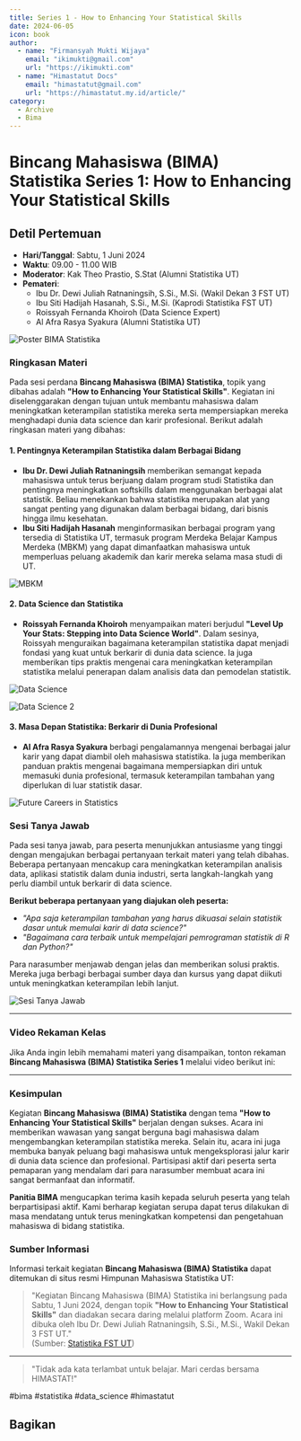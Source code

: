 ```yaml
--- 
title: Series 1 - How to Enhancing Your Statistical Skills
date: 2024-06-05
icon: book
author:
  - name: "Firmansyah Mukti Wijaya"
    email: "ikimukti@gmail.com"
    url: "https://ikimukti.com"
  - name: "Himastatut Docs"
    email: "himastatut@gmail.com"
    url: "https://himastatut.my.id/article/"
category:
  - Archive
  - Bima
--- 
```


# Bincang Mahasiswa (BIMA) Statistika Series 1: How to Enhancing Your Statistical Skills

## Detil Pertemuan

- **Hari/Tanggal**: Sabtu, 1 Juni 2024
- **Waktu**: 09.00 - 11.00 WIB
- **Moderator**: Kak Theo Prastio, S.Stat (Alumni Statistika UT)
- **Pemateri**:
  - Ibu Dr. Dewi Juliah Ratnaningsih, S.Si., M.Si. (Wakil Dekan 3 FST UT)
  - Ibu Siti Hadijah Hasanah, S.Si., M.Si. (Kaprodi Statistika FST UT)
  - Roissyah Fernanda Khoiroh (Data Science Expert)
  - Al Afra Rasya Syakura (Alumni Statistika UT)

![Poster BIMA Statistika](poster.png)

### Ringkasan Materi

Pada sesi perdana **Bincang Mahasiswa (BIMA) Statistika**, topik yang dibahas adalah **"How to Enhancing Your Statistical Skills"**. Kegiatan ini diselenggarakan dengan tujuan untuk membantu mahasiswa dalam meningkatkan keterampilan statistika mereka serta mempersiapkan mereka menghadapi dunia data science dan karir profesional. Berikut adalah ringkasan materi yang dibahas:

#### 1. **Pentingnya Keterampilan Statistika dalam Berbagai Bidang**
   - **Ibu Dr. Dewi Juliah Ratnaningsih** memberikan semangat kepada mahasiswa untuk terus berjuang dalam program studi Statistika dan pentingnya meningkatkan softskills dalam menggunakan berbagai alat statistik. Beliau menekankan bahwa statistika merupakan alat yang sangat penting yang digunakan dalam berbagai bidang, dari bisnis hingga ilmu kesehatan.
   - **Ibu Siti Hadijah Hasanah** menginformasikan berbagai program yang tersedia di Statistika UT, termasuk program Merdeka Belajar Kampus Merdeka (MBKM) yang dapat dimanfaatkan mahasiswa untuk memperluas peluang akademik dan karir mereka selama masa studi di UT.

   ![MBKM](mbkm.png)

#### 2. **Data Science dan Statistika**
   - **Roissyah Fernanda Khoiroh** menyampaikan materi berjudul **"Level Up Your Stats: Stepping into Data Science World"**. Dalam sesinya, Roissyah menguraikan bagaimana keterampilan statistika dapat menjadi fondasi yang kuat untuk berkarir di dunia data science. Ia juga memberikan tips praktis mengenai cara meningkatkan keterampilan statistika melalui penerapan dalam analisis data dan pemodelan statistik.
   
   ![Data Science](datascience.png)

   ![Data Science 2](data-science-2.png)

#### 3. **Masa Depan Statistika: Berkarir di Dunia Profesional**
   - **Al Afra Rasya Syakura** berbagi pengalamannya mengenai berbagai jalur karir yang dapat diambil oleh mahasiswa statistika. Ia juga memberikan panduan praktis mengenai bagaimana mempersiapkan diri untuk memasuki dunia profesional, termasuk keterampilan tambahan yang diperlukan di luar statistik dasar.
   
   ![Future Careers in Statistics](future.png)

### Sesi Tanya Jawab

Pada sesi tanya jawab, para peserta menunjukkan antusiasme yang tinggi dengan mengajukan berbagai pertanyaan terkait materi yang telah dibahas. Beberapa pertanyaan mencakup cara meningkatkan keterampilan analisis data, aplikasi statistik dalam dunia industri, serta langkah-langkah yang perlu diambil untuk berkarir di data science.

**Berikut beberapa pertanyaan yang diajukan oleh peserta:**
- *"Apa saja keterampilan tambahan yang harus dikuasai selain statistik dasar untuk memulai karir di data science?"*
- *"Bagaimana cara terbaik untuk mempelajari pemrograman statistik di R dan Python?"*

Para narasumber menjawab dengan jelas dan memberikan solusi praktis. Mereka juga berbagi berbagai sumber daya dan kursus yang dapat diikuti untuk meningkatkan keterampilan lebih lanjut.

![Sesi Tanya Jawab](screenshot-meet.png)

--- 

### Video Rekaman Kelas
Jika Anda ingin lebih memahami materi yang disampaikan, tonton rekaman **Bincang Mahasiswa (BIMA) Statistika Series 1** melalui video berikut ini:

<VidStack
  src="youtube/hapPJgTc24w&t=483s"
  title="Bincang Mahasiswa (BIMA) Statistika Series 1"
/>

--- 

### Kesimpulan
Kegiatan **Bincang Mahasiswa (BIMA) Statistika** dengan tema **"How to Enhancing Your Statistical Skills"** berjalan dengan sukses. Acara ini memberikan wawasan yang sangat berguna bagi mahasiswa dalam mengembangkan keterampilan statistika mereka. Selain itu, acara ini juga membuka banyak peluang bagi mahasiswa untuk mengeksplorasi jalur karir di dunia data science dan profesional. Partisipasi aktif dari peserta serta pemaparan yang mendalam dari para narasumber membuat acara ini sangat bermanfaat dan informatif.

**Panitia BIMA** mengucapkan terima kasih kepada seluruh peserta yang telah berpartisipasi aktif. Kami berharap kegiatan serupa dapat terus dilakukan di masa mendatang untuk terus meningkatkan kompetensi dan pengetahuan mahasiswa di bidang statistika.

### Sumber Informasi

Informasi terkait kegiatan **Bincang Mahasiswa (BIMA) Statistika** dapat ditemukan di situs resmi Himpunan Mahasiswa Statistika UT:

> "Kegiatan Bincang Mahasiswa (BIMA) Statistika ini berlangsung pada Sabtu, 1 Juni 2024, dengan topik **"How to Enhancing Your Statistical Skills"** dan diadakan secara daring melalui platform Zoom. Acara ini dibuka oleh Ibu Dr. Dewi Juliah Ratnaningsih, S.Si., M.Si., Wakil Dekan 3 FST UT."  
> (Sumber: [Statistika FST UT](https://statistika-fst.ut.ac.id/berita/bincang-mahasiswa-bima-statistika-series-1-how-to-enhance-your-statistical-skills/))

--- 

> "Tidak ada kata terlambat untuk belajar. Mari cerdas bersama HIMASTAT!"

#bima #statistika #data_science #himastatut


## Bagikan
<Share colorful />
<GitContributors />
<GitChangelog />
